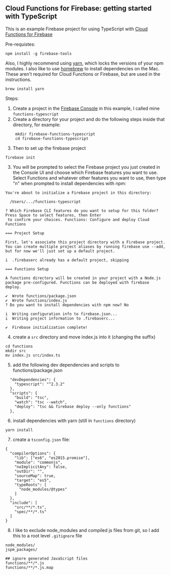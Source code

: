 ## Cloud Functions for Firebase: getting started with TypeScript

This is an example Firebase project for using TypeScript with 
[Cloud Functions for Firebase](https://firebase.google.com/products/functions)

Pre-requistes:

```
npm install -g firebase-tools
```

Also, I highly recommend using [yarn](https://yarnpkg.com), 
which locks the versions of your npm modules.  I also like to use 
[homebrew](https://brew.sh/) to install dependencies on the Mac.  These aren't
required for Cloud Functions or Firebase, but are used in the instructions.

```
brew install yarn
```


Steps:

1. Create a project in the [Firebase Console](https://console.firebase.google.com/)
in this example, I called mine `functions-typescript`
2. Create a directory for your project and do the following steps inside that
directory, for example:
   ``` 
    mkdir firebase-functions-typescript
    cd firebase-functions-typescript
   ```
2. Then to set up the firebase project
```
firebase init
```
3. You will be prompted to select the Firebase project you just created in the
Console UI and choose which Firebase features you want to use.  Select 
Functions and whatever other features you want to use, then type "n" when
prompted to install dependencies with npm:
```
You're about to initialize a Firebase project in this directory:

  /Users/.../functions-typescript

? Which Firebase CLI features do you want to setup for this folder? Press Space to select features, then Enter
 to confirm your choices. Functions: Configure and deploy Cloud Functions

=== Project Setup

First, let's associate this project directory with a Firebase project.
You can create multiple project aliases by running firebase use --add, 
but for now we'll just set up a default project.

i  .firebaserc already has a default project, skipping

=== Functions Setup

A functions directory will be created in your project with a Node.js
package pre-configured. Functions can be deployed with firebase deploy.

✔  Wrote functions/package.json
✔  Wrote functions/index.js
? Do you want to install dependencies with npm now? No

i  Writing configuration info to firebase.json...
i  Writing project information to .firebaserc...

✔  Firebase initialization complete!
```
4. create a `src` directory and move index.js into it (changing the suffix)
```
cd functions
mkdir src
mv index.js src/index.ts
```
5. add the following dev dependencies and scripts to functions/package.json
```
  "devDependencies": {
    "typescript": "^2.3.2"
  },
  "scripts": {
    "build": "tsc",
    "watch": "tsc --watch",
    "deploy": "tsc && firebase deploy --only functions"
  },
```
6. install dependencies with yarn (still in `functions` directory)
```
yarn install
```
7. create a `tsconfig.json` file:
```
{
  "compilerOptions": {
    "lib": ["es6", "es2015.promise"],
    "module": "commonjs",
    "noImplicitAny": false,
    "outDir": "",
    "sourceMap": true,
    "target": "es5",
    "typeRoots": [
      "node_modules/@types"
    ]
  },
  "include": [
    "src/**/*.ts",
    "spec/**/*.ts"
  ]
}
```
8. I like to exclude node_modules and compiled js files from git, so
I add this to a root level `.gitignore` file
```
node_modules/
jspm_packages/

## ignore generated JavaScript files
functions/**/*.js
functions/**/*.js.map

```
